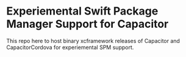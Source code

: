 # Experiemental Swift Package Manager Support for Capacitor

This repo here to host binary xcframework releases of Capacitor and CapacitorCordova for experiemental SPM support.
